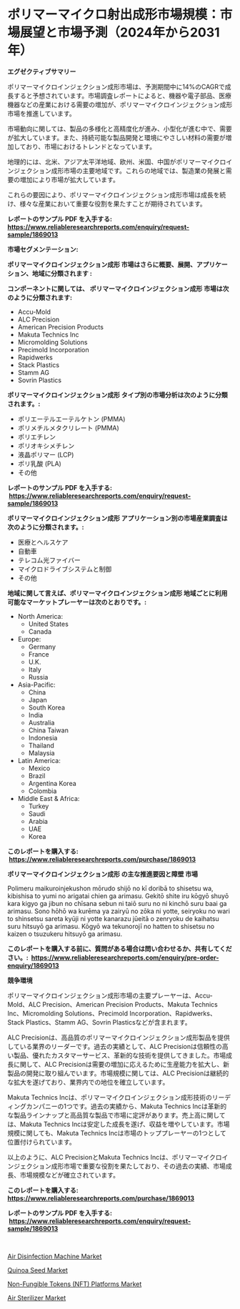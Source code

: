 <p><h1>ポリマーマイクロ射出成形市場規模：市場展望と市場予測（2024年から2031年）</h1></p><p><strong>エグゼクティブサマリー</strong></p>
<p><p>ポリマーマイクロインジェクション成形市場は、予測期間中に14%のCAGRで成長すると予想されています。市場調査レポートによると、機器や電子部品、医療機器などの産業における需要の増加が、ポリマーマイクロインジェクション成形市場を推進しています。</p><p>市場動向に関しては、製品の多様化と高精度化が進み、小型化が進む中で、需要が拡大しています。また、持続可能な製品開発と環境にやさしい材料の需要が増加しており、市場におけるトレンドとなっています。</p><p>地理的には、北米、アジア太平洋地域、欧州、米国、中国がポリマーマイクロインジェクション成形市場の主要地域です。これらの地域では、製造業の発展と需要の増加により市場が拡大しています。</p><p>これらの要因により、ポリマーマイクロインジェクション成形市場は成長を続け、様々な産業において重要な役割を果たすことが期待されています。</p></p>
<p><strong>レポートのサンプル PDF を入手する: <a href="https://www.reliableresearchreports.com/enquiry/request-sample/1869013">https://www.reliableresearchreports.com/enquiry/request-sample/1869013</a></strong></p>
<p><strong>市場セグメンテーション:</strong></p>
<p><strong> ポリマーマイクロインジェクション成形 市場はさらに概要、展開、アプリケーション、地域に分類されます :</strong></p>
<p><strong>コンポーネントに関しては、 ポリマーマイクロインジェクション成形 市場は次のように分類されます: &nbsp;</strong></p>
<p><ul><li>Accu-Mold</li><li>ALC Precision</li><li>American Precision Products</li><li>Makuta Technics Inc</li><li>Micromolding Solutions</li><li>Precimold Incorporation</li><li>Rapidwerks</li><li>Stack Plastics</li><li>Stamm AG</li><li>Sovrin Plastics</li></ul></p>
<p><strong> ポリマーマイクロインジェクション成形 タイプ別の市場分析は次のように分類されます。:</strong></p>
<p><ul><li>ポリエーテルエーテルケトン (PMMA)</li><li>ポリメチルメタクリレート (PMMA)</li><li>ポリエチレン</li><li>ポリオキシメチレン</li><li>液晶ポリマー (LCP)</li><li>ポリ乳酸 (PLA)</li><li>その他</li></ul></p>
<p><strong>レポートのサンプル PDF を入手する: &nbsp;<a href="https://www.reliableresearchreports.com/enquiry/request-sample/1869013">https://www.reliableresearchreports.com/enquiry/request-sample/1869013</a></strong></p>
<p><strong> ポリマーマイクロインジェクション成形 アプリケーション別の市場産業調査は次のように分類されます。:</strong></p>
<p><ul><li>医療とヘルスケア</li><li>自動車</li><li>テレコム光ファイバー</li><li>マイクロドライブシステムと制御</li><li>その他</li></ul></p>
<p><strong>地域に関して言えば、ポリマーマイクロインジェクション成形 地域ごとに利用可能なマーケットプレーヤーは次のとおりです。:</strong></p>
<p><ul>
    <li>
        North America:
        <ul>
            <li>United States</li>
            <li>Canada</li>
        </ul>
    </li>
    <li>
        Europe:
        <ul>
            <li>Germany</li>
            <li>France</li>
            <li>U.K.</li>
            <li>Italy</li>
            <li>Russia</li>
        </ul>
    </li>
    <li>
        Asia-Pacific:
        <ul>
            <li>China</li>
            <li>Japan</li>
            <li>South Korea</li>
            <li>India</li>
            <li>Australia</li>
            <li>China Taiwan</li>
            <li>Indonesia</li>
            <li>Thailand</li>
            <li>Malaysia</li>
        </ul>
    </li>
    <li>
        Latin America:
        <ul>
            <li>Mexico</li>
            <li>Brazil</li>
            <li>Argentina Korea</li>
            <li>Colombia</li>
        </ul>
    </li>
    <li>
        Middle East & Africa:
        <ul>
            <li>Turkey</li>
            <li>Saudi</li>
            <li>Arabia</li>
            <li>UAE</li>
            <li>Korea</li>
        </ul>
    </li>
    </ul></p>
<p><strong>このレポートを購入する: &nbsp;<a href="https://www.reliableresearchreports.com/purchase/1869013">https://www.reliableresearchreports.com/purchase/1869013</a></strong></p>
<p><strong>ポリマーマイクロインジェクション成形 の主な推進要因と障壁 市場</strong></p>
<p><p>Polimeru maikuroinjekushon mōrudo shijō no kī doribā to shisetsu wa, kibishisa to yumi no arigatai chien ga arimasu. Gekitō shite iru kōgyō shuyō kara kigyo ga jibun no chīsana sebun ni taiō suru no ni kinchō suru baai ga arimasu. Sono hōhō wa kurēma ya zairyū no zōka ni yotte, seiryoku no wari to shinsetsu sareta kyūji ni yotte kanarazu jūeitā o zenryoku de kaihatsu suru hitsuyō ga arimasu. Kōgyō wa tekunorojī no hatten to shisetsu no kaizen o tsuzukeru hitsuyō ga arimasu.</p></p>
<p><strong>このレポートを購入する前に、質問がある場合は問い合わせるか、共有してください。:&nbsp; <a href="https://www.reliableresearchreports.com/enquiry/pre-order-enquiry/1869013">https://www.reliableresearchreports.com/enquiry/pre-order-enquiry/1869013</a></strong></p>
<p><strong>競争環境</strong></p>
<p><p>ポリマーマイクロインジェクション成形市場の主要プレーヤーは、Accu-Mold、ALC Precision、American Precision Products、Makuta Technics Inc、Micromolding Solutions、Precimold Incorporation、Rapidwerks、Stack Plastics、Stamm AG、Sovrin Plasticsなどが含まれます。</p><p>ALC Precisionは、高品質のポリマーマイクロインジェクション成形製品を提供している業界のリーダーです。過去の実績として、ALC Precisionは信頼性の高い製品、優れたカスタマーサービス、革新的な技術を提供してきました。市場成長に関して、ALC Precisionは需要の増加に応えるために生産能力を拡大し、新製品の開発に取り組んでいます。市場規模に関しては、ALC Precisionは継続的な拡大を遂げており、業界内での地位を確立しています。</p><p>Makuta Technics Incは、ポリマーマイクロインジェクション成形技術のリーディングカンパニーの1つです。過去の実績から、Makuta Technics Incは革新的な製品ラインナップと高品質な製品で市場に定評があります。売上高に関しては、Makuta Technics Incは安定した成長を遂げ、収益を増やしています。市場規模に関しても、Makuta Technics Incは市場のトッププレーヤーの1つとして位置付けられています。</p><p>以上のように、ALC PrecisionとMakuta Technics Incは、ポリマーマイクロインジェクション成形市場で重要な役割を果たしており、その過去の実績、市場成長、市場規模などが確立されています。</p></p>
<p><strong>このレポートを購入する: &nbsp; <a href="https://www.reliableresearchreports.com/purchase/1869013">https://www.reliableresearchreports.com/purchase/1869013</a></strong></p>
<p><strong>レポートのサンプル PDF を入手する: &nbsp;<a href="https://www.reliableresearchreports.com/enquiry/request-sample/1869013">https://www.reliableresearchreports.com/enquiry/request-sample/1869013</a></strong><strong></strong></p>
<p>&nbsp;</p>
<p><p><a href="https://github.com/juancolorado15/Market-Research-Report-List-1/blob/main/air-disinfection-machine-market.md">Air Disinfection Machine Market</a></p><p><a href="https://butternut-bug-553.notion.site/Quinoa-Seed-Market-Provides-Detailed-Segmentation-of-this-Market-based-on-Type-Application-and-Reg-dadff01f65fe4124ab0f18bab5f9fa28">Quinoa Seed Market</a></p><p><a href="https://view.publitas.com/reportprime-1/non-fungible-tokens-nft-platforms-market-offer-valuable-insights-into-market-size-market-share-market-trends-and-projections-spanning-from-2024-to-2031/">Non-Fungible Tokens (NFT) Platforms Market</a></p><p><a href="https://github.com/dx0328/Market-Research-Report-List-1/blob/main/air-sterilizer-market.md">Air Sterilizer Market</a></p></p>